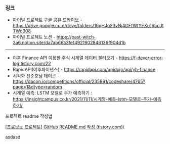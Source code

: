 ### 링크

- 파이널 프로젝트 구글 공유 드라이브 - https://drive.google.com/drive/folders/16qHJq23vNj4GFfWtYEXu165pJtTWd308
- 파이널 프로젝트 노션 - https://past-witch-3a6.notion.site/da7ab66a3fe14921902846136f904d1b





----------------------

- 야후 Finance API 이용한 주식 시계열 데이터 불러오기 - https://f-dever-error-log.tistory.com/22
- RapidAPI(야후파이낸스) - https://rapidapi.com/apidojo/api/yh-finance
- 시각화 전준호님 데이콘 - https://dacon.io/competitions/official/235891/codeshare/4765?page=1&dtype=random
- 시계열 예측: LSTM 모델로 주가 예측하기 : https://insightcampus.co.kr/2021/11/11/시계열-예측-lstm-모델로-주가-예측하기/



프로젝트 readme 작성법

[[프로보노 프로젝트\] GitHub README.md 작성 (tistory.com)](https://cordingdiary.tistory.com/88)\



asdasd
